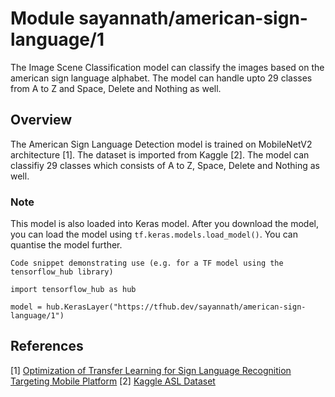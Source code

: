 # Module sayannath/american-sign-language/1

The Image Scene Classification model can classify the images based on the american sign language alphabet. The model can handle upto 29 classes from A to Z and Space, Delete and Nothing as well. 

<!-- asset-path: https://presence-bucket.s3.amazonaws.com/server/model.tar.gz -->
<!-- task: image-classification -->
<!-- network-architecture: mobilenet-v2 -->
<!-- dataset: other -->
<!-- format: saved_model_2 -->
<!-- fine-tunable: false -->
<!-- license: apache-2.0 -->

## Overview

The American Sign Language Detection model is trained on MobileNetV2 architecture [1]. The dataset is imported from Kaggle [2]. The model can classifiy 29 classes which consists of A to Z, Space, Delete and Nothing as well.

### Note

This model is also loaded into Keras model. After you download the model, you can load the model using `tf.keras.models.load_model()`. You can quantise the model further.

```
Code snippet demonstrating use (e.g. for a TF model using the tensorflow_hub library)

import tensorflow_hub as hub

model = hub.KerasLayer("https://tfhub.dev/sayannath/american-sign-language/1")
```

## References
[1] [Optimization of Transfer Learning for Sign Language Recognition Targeting Mobile Platform](https://arxiv.org/pdf/1805.06618.pdf)
[2] [Kaggle ASL Dataset](https://www.kaggle.com/datasets/grassknoted/asl-alphabet) 